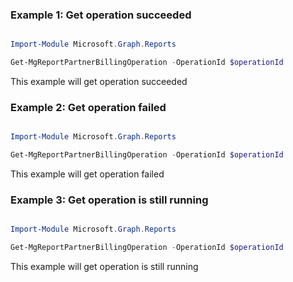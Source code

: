 ### Example 1: Get operation succeeded

```powershell

Import-Module Microsoft.Graph.Reports

Get-MgReportPartnerBillingOperation -OperationId $operationId

```
This example will get operation succeeded

### Example 2: Get operation failed

```powershell

Import-Module Microsoft.Graph.Reports

Get-MgReportPartnerBillingOperation -OperationId $operationId

```
This example will get operation failed

### Example 3: Get operation is still running

```powershell

Import-Module Microsoft.Graph.Reports

Get-MgReportPartnerBillingOperation -OperationId $operationId

```
This example will get operation is still running

